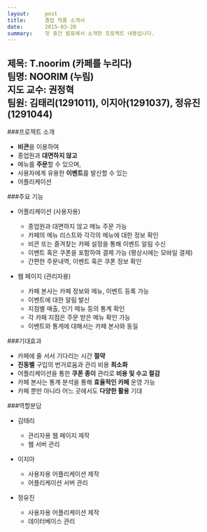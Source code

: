 ```yaml
---
layout:     post
title:      졸업 작품 소개서
date:       2015-03-20
summary:    첫 중간 발표에서 소개한 프로젝트 내용입니다.
---
```


**제목**: T.noorim (카페를 누리다)  
**팀명**: NOORIM (누림)  
**지도 교수**: 권정혁  
**팀원**: 김태리(1291011), 이지아(1291037), 정유진(1291044)  
---

###프로젝트 소개  
- **비콘**을 이용하여  
- 종업원과 **대면하지 않고**  
- 메뉴를 **주문**할 수 있으며,  
- 사용자에게 유용한 **이벤트**를 발신할 수 있는  
- 어플리케이션  

###주요 기능  
- 어플리케이션 (사용자용)  
    + 종업원과 대면하지 않고 메뉴 주문 가능  
    + 카페의 메뉴 리스트와 각각의 메뉴에 대한 정보 확인  
    + 비콘 또는 즐겨찾는 카페 설정을 통해 이벤트 알림 수신  
    + 이벤트 혹은 쿠폰을 포함하여 결제 가능 (평상시에는 모바일 결제)  
    + 간편한 주문내역, 이벤트 혹은 쿠폰 정보 확인  

- 웹 페이지 (관리자용)  
    + 카페 본사는 카페 정보와 메뉴, 이벤트 등록 가능  
    + 이벤트에 대한 알림 발신  
    + 지점별 매출, 인기 메뉴 등의 통계 확인  
    + 각 카페 지점은 주문 받은 메뉴 확인 가능  
    + 이벤트와 통게에 대해서는 카페 본사와 동일  

###기대효과  
- 카페에 줄 서서 기다리는 시간 **절약**  
- **진동벨** 구입의 번거로움과 관리 비용 **최소화**  
- 어플리케이션을 통한 **쿠폰 종이** 관리로 **비용 및 수고 절감**  
- 카페 본사는 통계 분석을 통해 **효율적인 카페** 운영 가능  
- 카페 뿐만 아니라 어느 곳에서도 **다양한 활용** 기대  

###역할분담  
- 김태리  
    + 관리자용 웹 페이지 제작  
    + 웹 서버 관리  

- 이지아  
    + 사용자용 어플리케이션 제작  
    + 어플리케이션 서버 관리  

- 정유진  
    + 사용자용 어플리케이션 제작  
    + 데이터베이스 관리  
